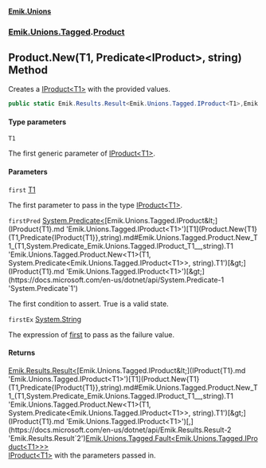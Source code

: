 #### [Emik.Unions](index.md 'index')
### [Emik.Unions.Tagged](Emik.Unions.Tagged.md 'Emik.Unions.Tagged').[Product](Product.md 'Emik.Unions.Tagged.Product')

## Product.New<T1>(T1, Predicate<IProduct<T1>>, string) Method

Creates a [IProduct&lt;T1&gt;](IProduct{T1}.md 'Emik.Unions.Tagged.IProduct<T1>') with the provided values.

```csharp
public static Emik.Results.Result<Emik.Unions.Tagged.IProduct<T1>,Emik.Unions.Tagged.Fault<Emik.Unions.Tagged.IProduct<T1>>> New<T1>(T1 first, System.Predicate<Emik.Unions.Tagged.IProduct<T1>>? firstPred=null, string? firstEx=null);
```
#### Type parameters

<a name='Emik.Unions.Tagged.Product.New_T1_(T1,System.Predicate_Emik.Unions.Tagged.IProduct_T1__,string).T1'></a>

`T1`

The first generic parameter of [IProduct&lt;T1&gt;](IProduct{T1}.md 'Emik.Unions.Tagged.IProduct<T1>').
#### Parameters

<a name='Emik.Unions.Tagged.Product.New_T1_(T1,System.Predicate_Emik.Unions.Tagged.IProduct_T1__,string).first'></a>

`first` [T1](Product.New{T1}(T1,Predicate{IProduct{T1}},string).md#Emik.Unions.Tagged.Product.New_T1_(T1,System.Predicate_Emik.Unions.Tagged.IProduct_T1__,string).T1 'Emik.Unions.Tagged.Product.New<T1>(T1, System.Predicate<Emik.Unions.Tagged.IProduct<T1>>, string).T1')

The first parameter to pass in the type [IProduct&lt;T1&gt;](IProduct{T1}.md 'Emik.Unions.Tagged.IProduct<T1>').

<a name='Emik.Unions.Tagged.Product.New_T1_(T1,System.Predicate_Emik.Unions.Tagged.IProduct_T1__,string).firstPred'></a>

`firstPred` [System.Predicate&lt;](https://docs.microsoft.com/en-us/dotnet/api/System.Predicate-1 'System.Predicate`1')[Emik.Unions.Tagged.IProduct&lt;](IProduct{T1}.md 'Emik.Unions.Tagged.IProduct<T1>')[T1](Product.New{T1}(T1,Predicate{IProduct{T1}},string).md#Emik.Unions.Tagged.Product.New_T1_(T1,System.Predicate_Emik.Unions.Tagged.IProduct_T1__,string).T1 'Emik.Unions.Tagged.Product.New<T1>(T1, System.Predicate<Emik.Unions.Tagged.IProduct<T1>>, string).T1')[&gt;](IProduct{T1}.md 'Emik.Unions.Tagged.IProduct<T1>')[&gt;](https://docs.microsoft.com/en-us/dotnet/api/System.Predicate-1 'System.Predicate`1')

The first condition to assert. True is a valid state.

<a name='Emik.Unions.Tagged.Product.New_T1_(T1,System.Predicate_Emik.Unions.Tagged.IProduct_T1__,string).firstEx'></a>

`firstEx` [System.String](https://docs.microsoft.com/en-us/dotnet/api/System.String 'System.String')

The expression of [first](Product.New{T1}(T1,Predicate{IProduct{T1}},string).md#Emik.Unions.Tagged.Product.New_T1_(T1,System.Predicate_Emik.Unions.Tagged.IProduct_T1__,string).first 'Emik.Unions.Tagged.Product.New<T1>(T1, System.Predicate<Emik.Unions.Tagged.IProduct<T1>>, string).first') to pass as the failure value.

#### Returns
[Emik.Results.Result&lt;](https://docs.microsoft.com/en-us/dotnet/api/Emik.Results.Result-2 'Emik.Results.Result`2')[Emik.Unions.Tagged.IProduct&lt;](IProduct{T1}.md 'Emik.Unions.Tagged.IProduct<T1>')[T1](Product.New{T1}(T1,Predicate{IProduct{T1}},string).md#Emik.Unions.Tagged.Product.New_T1_(T1,System.Predicate_Emik.Unions.Tagged.IProduct_T1__,string).T1 'Emik.Unions.Tagged.Product.New<T1>(T1, System.Predicate<Emik.Unions.Tagged.IProduct<T1>>, string).T1')[&gt;](IProduct{T1}.md 'Emik.Unions.Tagged.IProduct<T1>')[,](https://docs.microsoft.com/en-us/dotnet/api/Emik.Results.Result-2 'Emik.Results.Result`2')[Emik.Unions.Tagged.Fault&lt;](Fault{T}.md 'Emik.Unions.Tagged.Fault<T>')[Emik.Unions.Tagged.IProduct&lt;](IProduct{T1}.md 'Emik.Unions.Tagged.IProduct<T1>')[T1](Product.New{T1}(T1,Predicate{IProduct{T1}},string).md#Emik.Unions.Tagged.Product.New_T1_(T1,System.Predicate_Emik.Unions.Tagged.IProduct_T1__,string).T1 'Emik.Unions.Tagged.Product.New<T1>(T1, System.Predicate<Emik.Unions.Tagged.IProduct<T1>>, string).T1')[&gt;](IProduct{T1}.md 'Emik.Unions.Tagged.IProduct<T1>')[&gt;](Fault{T}.md 'Emik.Unions.Tagged.Fault<T>')[&gt;](https://docs.microsoft.com/en-us/dotnet/api/Emik.Results.Result-2 'Emik.Results.Result`2')  
[IProduct&lt;T1&gt;](IProduct{T1}.md 'Emik.Unions.Tagged.IProduct<T1>') with the parameters passed in.